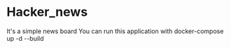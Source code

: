 # Hacker_news
It's a simple news board
You can run this application with
docker-compose up -d --build
